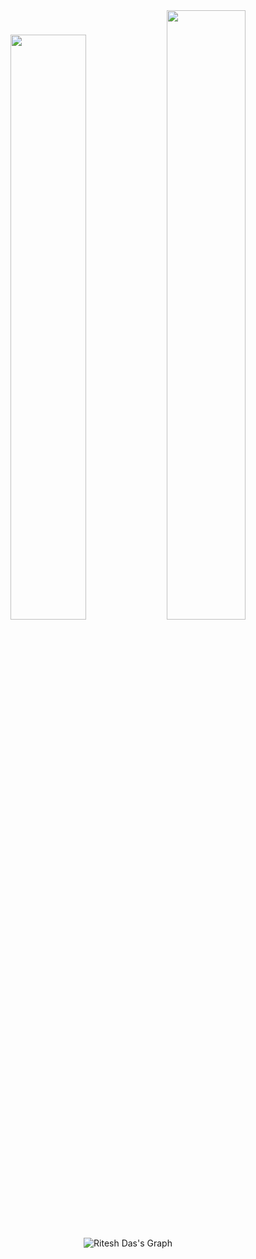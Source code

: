 <div align="center">
  <img width="49%" src="https://github-readme-stats-sigma-five.vercel.app/api?username=Dyslex7c&show_icons=true&theme=transparent&count_private=true&include_all_commits=true" /> 
  <img width="50%" src="https://github-readme-streak-stats.herokuapp.com?user=Dyslex7c&theme=transparent&hide_border=true" />
  <p><img align="center" src="https://github-readme-activity-graph.vercel.app/graph?username=dyslex7c&theme=high-contrast" alt="Ritesh Das's Graph"/></p>
</div>
